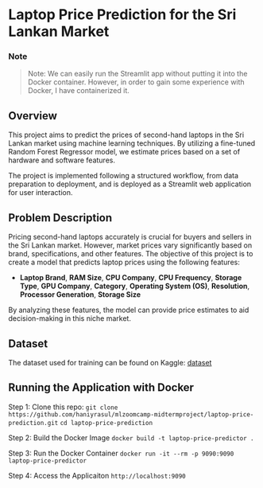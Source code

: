 # Laptop Price Prediction for the Sri Lankan Market

### Note
> Note: We can easily run the Streamlit app without putting it into the Docker container. However, in order to gain some experience with Docker, I have containerized it.

## Overview
This project aims to predict the prices of second-hand laptops in the Sri Lankan market using machine learning techniques. By utilizing a fine-tuned Random Forest Regressor model, we estimate prices based on a set of hardware and software features.

The project is implemented following a structured workflow, from data preparation to deployment, and is deployed as a Streamlit web application for user interaction.

## Problem Description
Pricing second-hand laptops accurately is crucial for buyers and sellers in the Sri Lankan market. However, market prices vary significantly based on brand, specifications, and other features. The objective of this project is to create a model that predicts laptop prices using the following features: <br>
   *  __Laptop Brand__, __RAM Size__, __CPU Company__, __CPU Frequency__, __Storage Type__, __GPU Company__, __Category__, __Operating System (OS)__, __Resolution__, __Processor Generation__, __Storage Size__ <br>
   
By analyzing these features, the model can provide price estimates to aid decision-making in this niche market.

## Dataset
The dataset used for training can be found on Kaggle: [dataset](https://www.kaggle.com/datasets/owm4096/laptop-prices)

## Running the Application with Docker
Step 1: Clone this repo: 
   `git clone https://github.com/haniyrasul/mlzoomcamp-midtermproject/laptop-price-prediction.git`
   `cd laptop-price-prediction`

Step 2: Build the Docker Image
   `docker build -t laptop-price-predictor .`

Step 3: Run the Docker Container
   `docker run -it --rm -p 9090:9090 laptop-price-predictor`

Step 4: Access the Applicaiton
   `http://localhost:9090`